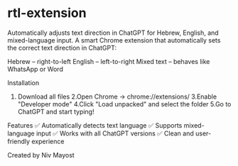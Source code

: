 # rtl-extension
Automatically adjusts text direction in ChatGPT for Hebrew, English, and mixed-language input.
A smart Chrome extension that automatically sets the correct text direction in ChatGPT:

Hebrew – right-to-left
English – left-to-right
Mixed text – behaves like WhatsApp or Word

Installation
1. Download all files
2.Open Chrome → chrome://extensions/
3.Enable "Developer mode"
4.Click "Load unpacked" and select the folder
5.Go to ChatGPT and start typing!

Features
✅ Automatically detects text language
✅ Supports mixed-language input
✅ Works with all ChatGPT versions
✅ Clean and user-friendly experience

Created by Niv Mayost
